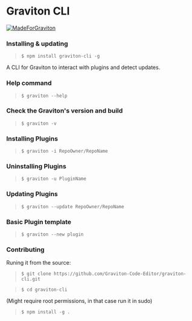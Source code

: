 # Graviton CLI

[![MadeForGraviton](https://raw.githubusercontent.com/Graviton-Code-Editor/website/master/src/badges/made_for_graviton.svg?sanitize=true)](https://github.com/Graviton-Code-Editor/Graviton-App)

### Installing & updating

> `$ npm install graviton-cli -g`

A CLI for Graviton to interact with plugins and detect updates.


### Help command

> `$ graviton --help`

### Check the Graviton's version and build

> `$ graviton -v`


### Installing Plugins

> `$ graviton -i RepoOwner/RepoName`


### Uninstalling Plugins

> `$ graviton -u PluginName`

### Updating Plugins

> `$ graviton --update RepoOwner/RepoName`

### Basic Plugin template

> `$ graviton --new plugin`

### Contributing

Runing it from the source:

> `$ git clone https://github.com/Graviton-Code-Editor/graviton-cli.git`

> `$ cd graviton-cli`

(Might require root permissions, in that case run it in sudo)
> `$ npm install -g .`
